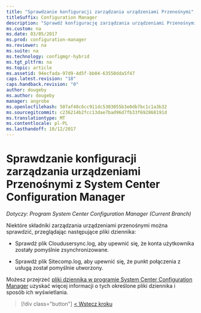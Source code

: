 ```yaml
---
title: "Sprawdzanie konfiguracji zarządzania urządzeniami Przenośnymi"
titleSuffix: Configuration Manager
description: "Sprawdź konfigurację zarządzania urządzeniami Przenośnymi za pomocą programu System Center Configuration Manager."
ms.custom: na
ms.date: 03/05/2017
ms.prod: configuration-manager
ms.reviewer: na
ms.suite: na
ms.technology: configmgr-hybrid
ms.tgt_pltfrm: na
ms.topic: article
ms.assetid: 94ecfada-97d9-4d5f-bb04-63550dda5f47
caps.latest.revision: "18"
caps.handback.revision: "0"
author: dougeby
ms.author: dougeby
manager: angrobe
ms.openlocfilehash: 507af48c6cc911dc5303055b3e0db7bc1c1a3b32
ms.sourcegitcommit: c236214b2fcc13dae7bad96d7fb33f692868191d
ms.translationtype: MT
ms.contentlocale: pl-PL
ms.lasthandoff: 10/12/2017
---
```

# <a name="verify-mdm-configuration-with-system-center-configuration-manager"></a>Sprawdzanie konfiguracji zarządzania urządzeniami Przenośnymi z System Center Configuration Manager

*Dotyczy: Program System Center Configuration Manager (Current Branch)*

Niektóre składniki zarządzania urządzeniami przenośnymi można sprawdzić, przeglądając następujące pliki dziennika:

-   Sprawdź plik Cloudusersync.log, aby upewnić się, że konta użytkownika zostały pomyślnie zsynchronizowane.

-   Sprawdź plik Sitecomp.log, aby upewnić się, że punkt połączenia z usługą został pomyślnie utworzony.

Możesz przejrzeć [pliki dziennika w programie System Center Configuration Manager](../../core/plan-design/hierarchy/log-files.md##BKMK_FunctionLogs) uzyskać więcej informacji o tych określone pliki dziennika i sposób ich wyświetlania. 

> [!div class="button"]
[< Wstecz kroku](set-up-additional-management.md)
